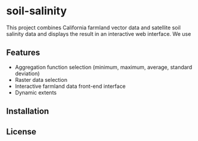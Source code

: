 # soil-salinity

This project combines California farmland vector data and satellite soil salinity data and displays the result in an interactive web interface. We use 

## Features

- Aggregation function selection (minimum, maximum, average, standard deviation)
- Raster data selection
- Interactive farmland data front-end interface
- Dynamic extents

## Installation

## License